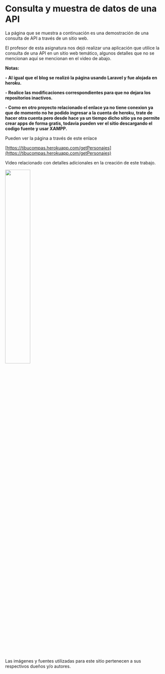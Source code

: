 # Consulta y muestra de datos de una API

<!----Descripcion---->
La página que se muestra a continuación es una demostración de una consulta de API a través de un sitio web.

El profesor de esta asignatura nos dejó realizar una aplicación que utilice la consulta de una API en un sitio web temático, algunos detalles que no se mencionan aquí se mencionan en el video de abajo.
<!----Separador de la descripcion ---->

<!----Notas---->
**Notas:**

**- Al igual que el blog se realizó la página usando Laravel y fue alojada en heroku.**

**- Realice las modificaciones correspondientes para que no dejara los repositorios inactivos.**

**- Como en otro proyecto relacionado el enlace ya no tiene conexion ya que de momento no he podido ingresar a la cuenta de heroku, trate de hacer otra cuenta pero desde hace ya un tiempo dicho sitio ya no permite crear apps de forma gratis, todavia pueden ver el sitio descargando el codigo fuente y usar XAMPP.**
<!----Separador de las notas---->

<!----Separador---->
Pueden ver la página a través de este enlace

[https://tibucompas.herokuapp.com/getPersonajes](https://tibucompas.herokuapp.com/getPersonajes)

Video relacionado con detalles adicionales en la creación de este trabajo.

[<img src="https://i.ytimg.com/vi/Gn8XFnScJ3U/maxresdefault.jpg" width="40%">](https://www.youtube.com/watch?v=Gn8XFnScJ3U)

Las imágenes y fuentes utilizadas para este sitio pertenecen a sus respectivos dueños y/o autores.
<!----Fin del separador---->
